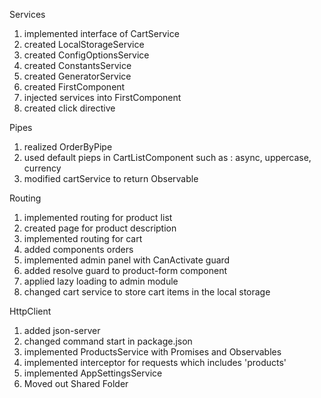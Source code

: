
Services
1. implemented interface of CartService
2. created LocalStorageService
3. created ConfigOptionsService
4. created ConstantsService
5. created GeneratorService
6. created FirstComponent
7. injected services into FirstComponent
8. created click directive

Pipes
1. realized OrderByPipe
2. used default pieps in CartListComponent such as : async, uppercase, currency
3. modified cartService to return Observable 

Routing
1. implemented routing for product list
2. created page for product description
3. implemented routing for cart
4. added components orders
5. implemented admin panel with CanActivate guard
6. added resolve guard to product-form component
7. applied lazy loading to admin module
8. changed cart service to store cart items in the local storage

HttpClient
1. added json-server
2. changed command start in package.json
3. implemented ProductsService with Promises and Observables
4. implemented interceptor for requests which includes 'products'
5. implemented AppSettingsService
6. Moved out Shared Folder